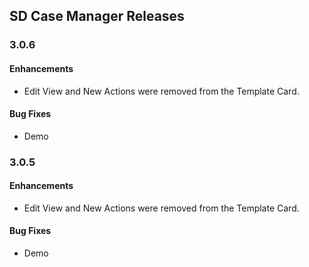 ## SD Case Manager Releases

### 3.0.6
#### Enhancements
- <div>Edit View and New Actions were removed from the Template Card.</div>
#### Bug Fixes
- Demo


### 3.0.5
#### Enhancements
- <div>Edit View and New Actions were removed from the Template Card.</div>
#### Bug Fixes
- Demo


